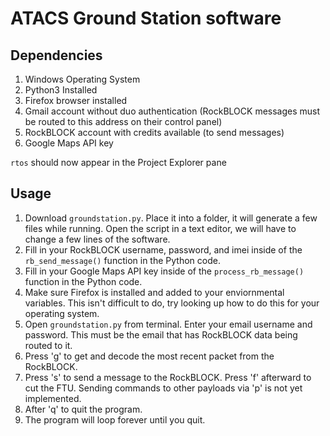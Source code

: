 # ATACS Ground Station software
## Dependencies
1. Windows Operating System
2. Python3 Installed
3. Firefox browser installed
4. Gmail account without duo authentication (RockBLOCK messages must be routed to this address on their control panel)
5. RockBLOCK account with credits available (to send messages)
6. Google Maps API key

`rtos` should now appear in the Project Explorer pane

## Usage
1. Download `groundstation.py`. Place it into a folder, it will generate a few files while running. Open the script in a text editor, we will have to change a few lines of the software.
2. Fill in your RockBLOCK username, password, and imei inside of the `rb_send_message()` function in the Python code.
3. Fill in your Google Maps API key inside of the `process_rb_message()` function in the Python code.
4. Make sure Firefox is installed and added to your enviornmental variables. This isn't difficult to do, try looking up how to do this for your operating system.
5. Open `groundstation.py` from terminal. Enter your email username and password. This must be the email that has RockBLOCK data being routed to it.
6. Press 'g' to get and decode the most recent packet from the RockBLOCK.
7. Press 's' to send a message to the RockBLOCK. Press 'f' afterward to cut the FTU. Sending commands to other payloads via 'p' is not yet implemented.
8. After 'q' to quit the program.
9. The program will loop forever until you quit.
